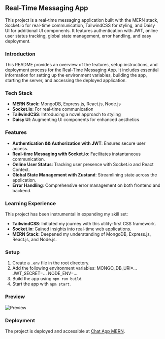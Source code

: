 ## Real-Time Messaging App

This project is a real-time messaging application built with the MERN stack, Socket.io for real-time communication, TailwindCSS for styling, and Daisy UI for additional UI components. It features authentication with JWT, online user status tracking, global state management, error handling, and easy deployment.

### Introduction

This README provides an overview of the features, setup instructions, and deployment process for the Real-Time Messaging App. It includes essential information for setting up the environment variables, building the app, starting the server, and accessing the deployed application.

### Tech Stack

- **MERN Stack**: MongoDB, Express.js, React.js, Node.js
- **Socket.io**: For real-time communication
- **TailwindCSS**: Introducing a novel approach to styling
- **Daisy UI**: Augmenting UI components for enhanced aesthetics

### Features

- **Authentication && Authorization with JWT**: Ensures secure user access.
- **Real-time Messaging with Socket.io**: Facilitates instantaneous communication.
- **Online User Status**: Tracking user presence with Socket.io and React Context.
- **Global State Management with Zustand**: Streamlining state across the application.
- **Error Handling**: Comprehensive error management on both frontend and backend.

### Learning Experience

This project has been instrumental in expanding my skill set:
- **TailwindCSS**: Initiated my journey with this utility-first CSS framework.
- **Socket.io**: Gained insights into real-time web applications.
- **MERN Stack**: Deepened my understanding of MongoDB, Express.js, React.js, and Node.js.

### Setup

1. Create a `.env` file in the root directory.
2. Add the following environment variables:
MONGO_DB_URI=...
JWT_SECRET=...
NODE_ENV=...
3. Build the app using `npm run build`.
4. Start the app with `npm start`.

### Preview

![Preview](Screenshot_2024-02-15_220348.png)

### Deployment

The project is deployed and accessible at [Chat App MERN](https://chat-app-mern-aob8.onrender.com).
